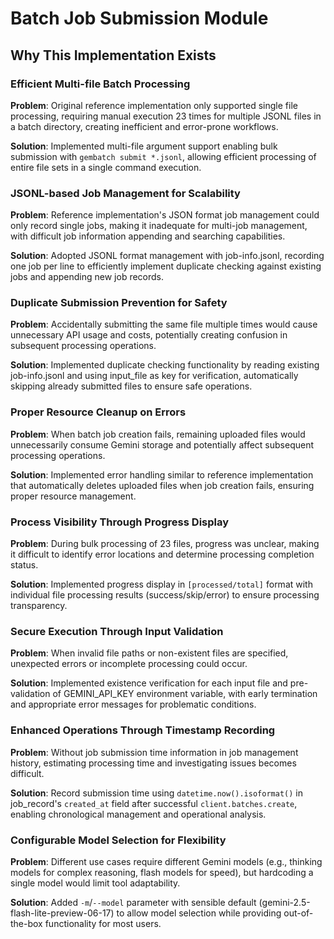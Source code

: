 # Batch Job Submission Module

## Why This Implementation Exists

### Efficient Multi-file Batch Processing
**Problem**: Original reference implementation only supported single file processing, requiring manual execution 23 times for multiple JSONL files in a batch directory, creating inefficient and error-prone workflows.

**Solution**: Implemented multi-file argument support enabling bulk submission with `gembatch submit *.jsonl`, allowing efficient processing of entire file sets in a single command execution.

### JSONL-based Job Management for Scalability
**Problem**: Reference implementation's JSON format job management could only record single jobs, making it inadequate for multi-job management, with difficult job information appending and searching capabilities.

**Solution**: Adopted JSONL format management with job-info.jsonl, recording one job per line to efficiently implement duplicate checking against existing jobs and appending new job records.

### Duplicate Submission Prevention for Safety
**Problem**: Accidentally submitting the same file multiple times would cause unnecessary API usage and costs, potentially creating confusion in subsequent processing operations.

**Solution**: Implemented duplicate checking functionality by reading existing job-info.jsonl and using input_file as key for verification, automatically skipping already submitted files to ensure safe operations.

### Proper Resource Cleanup on Errors
**Problem**: When batch job creation fails, remaining uploaded files would unnecessarily consume Gemini storage and potentially affect subsequent processing operations.

**Solution**: Implemented error handling similar to reference implementation that automatically deletes uploaded files when job creation fails, ensuring proper resource management.

### Process Visibility Through Progress Display
**Problem**: During bulk processing of 23 files, progress was unclear, making it difficult to identify error locations and determine processing completion status.

**Solution**: Implemented progress display in `[processed/total]` format with individual file processing results (success/skip/error) to ensure processing transparency.

### Secure Execution Through Input Validation
**Problem**: When invalid file paths or non-existent files are specified, unexpected errors or incomplete processing could occur.

**Solution**: Implemented existence verification for each input file and pre-validation of GEMINI_API_KEY environment variable, with early termination and appropriate error messages for problematic conditions.

### Enhanced Operations Through Timestamp Recording
**Problem**: Without job submission time information in job management history, estimating processing time and investigating issues becomes difficult.

**Solution**: Record submission time using `datetime.now().isoformat()` in job_record's `created_at` field after successful `client.batches.create`, enabling chronological management and operational analysis.

### Configurable Model Selection for Flexibility
**Problem**: Different use cases require different Gemini models (e.g., thinking models for complex reasoning, flash models for speed), but hardcoding a single model would limit tool adaptability.

**Solution**: Added `-m`/`--model` parameter with sensible default (gemini-2.5-flash-lite-preview-06-17) to allow model selection while providing out-of-the-box functionality for most users.